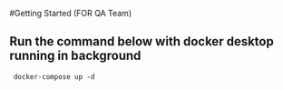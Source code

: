#Getting Started (FOR QA Team)

## Run the command below with docker desktop running in background

` docker-compose up -d`
